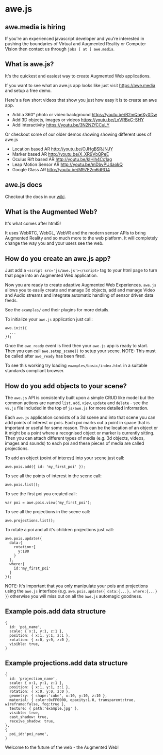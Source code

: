 awe.js
======

awe.media is hiring
-------------------
If you're an experienced javascript developer and you're interested in pushing the boundaries of Virtual and Augmented Reality or Computer Vision then contact us through `jobs [ at ] awe.media`.

What is awe.js?
---------------
It's the quickest and easiest way to create Augmented Web applications.

If you want to see what an awe.js app looks like just visit https://awe.media and setup a free demo.

Here's a few short videos that show you just how easy it is to create an awe app.
- Add a 360° photo or video background https://youtu.be/B2mQaeXyXDw
- Add 3D objects, images or videos https://youtu.be/LxVRBxC-SHY
- Add interactivity https://youtu.be/3N2NZfCCuLY 

Or checkout some of our older demos showing showing different uses of awe.js 
- Location based AR http://youtu.be/OJHgBSRJNJY
- Marker based AR http://youtu.be/X_XR9VbQPeE
- Oculus Rift based AR http://youtu.be/kIHih4Cc1ag
- Leap Motion Sensor AR http://youtu.be/mDbvPU4aokQ
- Google Glass AR http://youtu.be/M97E2m6dRO4

awe.js docs
-----------
Checkout the docs in our [wiki](https://github.com/awe-media/awe.js/wiki).

What is the Augmented Web?
--------------------------
It's what comes after html5!

It uses WebRTC, WebGL, WebVR and the modern sensor APIs to bring Augmented Reality and so much more to the web platform. It will completely change the way you and your users see the web.


How do you create an awe.js app?
--------------------------------
Just add a `<script src='js/awe.js'></script>` tag to your html page to turn that page into an Augmented Web application.

Now you are ready to create adaptive Augmented Web Experiences. `awe.js` allows you to easily create and manage 3d objects, add and manage Video and Audio streams and integrate automatic handling of sensor driven data feeds.

See the `examples/` and their plugins for more details.

To initialize your `awe.js` application just call: 

```
awe.init({
  ...
});
```

Once the `awe_ready` event is fired then your `awe.js` app is ready to start. Then you can call `awe.setup_scene()` to setup your scene. NOTE: This must be called after `awe_ready` has been fired.

To see this working try loading `examples/basic/index.html` in a suitable standards compliant browser.

How do you add objects to your scene?
-------------------------------------
The `awe.js` API is consistently built upon a simple CRUD like model but the common actions are named `list`, `add`, `view`, `update` and `delete` - see the `v8.js` file included in the top of `js/awe.js` for more detailed information.

Each `awe.js` application consists of a 3d scene and into that scene you can add points of interest or pois. Each poi marks out a point in space that is important or useful for some reason. This can be the location of an object or it might be a point where a recognised object or marker is currently sitting. Then you can attach different types of media (e.g. 3d objects, videos, images and sounds) to each poi and these pieces of media are called projections.

To add an object (point of interest) into your scene just call:

```
awe.pois.add({ id: 'my_first_poi' });
```

To see all the points of interest in the scene call:

```
awe.pois.list();
```

To see the first poi you created call: 

```
var poi = awe.pois.view('my_first_poi');
```

To see all the projections in the scene call:

```
awe.projections.list();
```

To rotate a poi and all it's children projections just call:

```
awe.pois.update({
  data:{
    rotation:{
      y:180
    }
  },
  where:{
    id:'my_first_poi'
  }
});
```

NOTE: It's important that you only manipulate your pois and projections using the `awe.js` interface (e.g. `awe.pois.update({ data:{...}, where:{...} }`) otherwise you will miss out on all the `awe.js` automagic goodness.


Example pois.add data structure 
-------------------------------
```
{
  id: 'poi_name',
  scale: { x:1, y:1, z:1 },
  position: { x:1, y:1, z:1 },
  rotation: { x:0, y:0, z:0 },
  visible: true,
}
```

Example projections.add data structure  
--------------------------------------
```
{
  id: 'projection_name',
  scale: { x:1, y:1, z:1 },
  position: { x:1, y:1, z:1 },
  rotation: { x:0, y:0, z:0 },
  geometry: { shape:'cube', x:10, y:10, z:10 },
  material: { color:0xFF0000, opacity:1.0, transparent:true, wireframe:false, fog:true },
  texture: { path:'example.jpg' },
  visible: true,
  cast_shadow: true,
  receive_shadow: true,
},
{
  poi_id:'poi_name',
}
```

Welcome to the future of the web - the Augmented Web!
